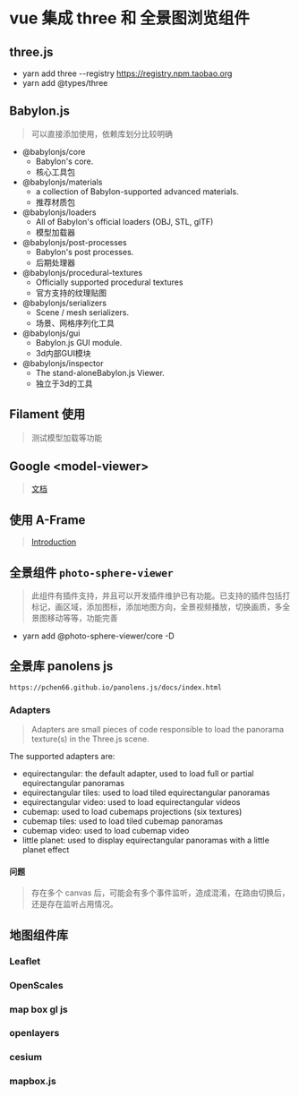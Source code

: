 # vue 集成 three 和 全景图浏览组件

## three.js

- yarn add three --registry https://registry.npm.taobao.org
- yarn add @types/three

## Babylon.js

> 可以直接添加使用，依赖库划分比较明确

- @babylonjs/core 
    - Babylon's core. 
    - 核心工具包
- @babylonjs/materials 
    - a collection of Babylon-supported advanced materials. 
    - 推荐材质包
- @babylonjs/loaders 
    - All of Babylon's official loaders (OBJ, STL, glTF) 
    - 模型加载器
- @babylonjs/post-processes 
    - Babylon's post processes. 
    - 后期处理器
- @babylonjs/procedural-textures 
    - Officially supported procedural textures 
    - 官方支持的纹理贴图
- @babylonjs/serializers 
    - Scene / mesh serializers. 
    - 场景、网格序列化工具
- @babylonjs/gui 
    - Babylon.js GUI module. 
    - 3d内部GUI模块
- @babylonjs/inspector 
    - The stand-aloneBabylon.js Viewer. 
    - 独立于3d的工具

## Filament 使用

> 测试模型加载等功能

## Google \<model-viewer\>

> [文档](https://modelviewer.dev/docs/index.html)

## 使用 A-Frame

> [Introduction](https://aframe.io/docs/master/introduction/)


## 全景组件 `photo-sphere-viewer`

> 此组件有插件支持，并且可以开发插件维护已有功能。已支持的插件包括打标记，画区域，添加图标，添加地图方向，全景视频播放，切换画质，多全景图移动等等，功能完善

- yarn add @photo-sphere-viewer/core -D 

## 全景库 panolens js

`https://pchen66.github.io/panolens.js/docs/index.html`

### Adapters

> Adapters are small pieces of code responsible to load the panorama texture(s) in the Three.js scene.

The supported adapters are:

- equirectangular: the default adapter, used to load full or partial equirectangular panoramas
- equirectangular tiles: used to load tiled equirectangular panoramas
- equirectangular video: used to load equirectangular videos
- cubemap: used to load cubemaps projections (six textures)
- cubemap tiles: used to load tiled cubemap panoramas
- cubemap video: used to load cubemap video
- little planet: used to display equirectangular panoramas with a little planet effect

#### 问题

> 存在多个 canvas 后，可能会有多个事件监听，造成混淆，在路由切换后，还是存在监听占用情况。

## 地图组件库

### Leaflet

### OpenScales

### map box gl js

### openlayers

### cesium

### mapbox.js
